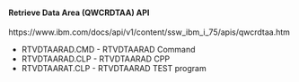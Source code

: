 <h4>Retrieve Data Area (QWCRDTAA) API</h4>
<p>https://www.ibm.com/docs/api/v1/content/ssw_ibm_i_75/apis/qwcrdtaa.htm</p>
<ul>
  <li>RTVDTAARAD.CMD - RTVDTAARAD Command</li>
  <li>RTVDTAARAD.CLP - RTVDTAARAD CPP </li>
  <li>RTVDTAARAT.CLP - RTVDTAARAD TEST program</li>
</ul>
